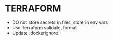 # TERRAFORM

- DO not store secrets in files, store in env vars
- Use Terraform validate, format
- Update .dockerignore
